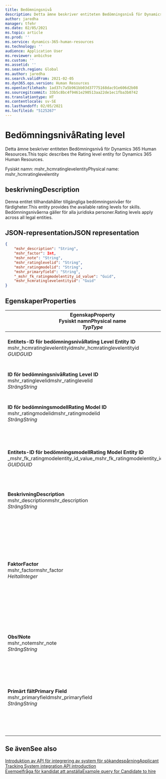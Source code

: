 ```yaml
---
title: Bedömningsnivå
description: Detta ämne beskriver entiteten Bedömningsnivå för Dynamics 365 Human Resources.
author: jaredha
manager: tfehr
ms.date: 02/05/2021
ms.topic: article
ms.prod: ''
ms.service: dynamics-365-human-resources
ms.technology: ''
audience: Application User
ms.reviewer: anbichse
ms.custom: ''
ms.assetid: ''
ms.search.region: Global
ms.author: jaredha
ms.search.validFrom: 2021-02-05
ms.dyn365.ops.version: Human Resources
ms.openlocfilehash: 1ad37c7a5b961bb03d37775168dac91e606d2b08
ms.sourcegitcommit: 33b5c8bc4f9461e290513aa22de1ec1fba3b0742
ms.translationtype: HT
ms.contentlocale: sv-SE
ms.lasthandoff: 02/05/2021
ms.locfileid: "5125267"
---
```

# <a name="rating-level"></a><span data-ttu-id="8e4ab-103">Bedömningsnivå</span><span class="sxs-lookup"><span data-stu-id="8e4ab-103">Rating level</span></span>

<span data-ttu-id="8e4ab-104">Detta ämne beskriver entiteten Bedömningsnivå för Dynamics 365 Human Resources.</span><span class="sxs-lookup"><span data-stu-id="8e4ab-104">This topic describes the Rating level entity for Dynamics 365 Human Resources.</span></span>

<span data-ttu-id="8e4ab-105">Fysiskt namn: mshr_hcmratinglevelentity</span><span class="sxs-lookup"><span data-stu-id="8e4ab-105">Physical name: mshr_hcmratinglevelentity</span></span>

## <a name="description"></a><span data-ttu-id="8e4ab-106">beskrivning</span><span class="sxs-lookup"><span data-stu-id="8e4ab-106">Description</span></span>

<span data-ttu-id="8e4ab-107">Denna entitet tillhandahåller tillgängliga bedömningsnivåer för färdigheter.</span><span class="sxs-lookup"><span data-stu-id="8e4ab-107">This entity provides the available rating levels for skills.</span></span> <span data-ttu-id="8e4ab-108">Bedömningsnivåerna gäller för alla juridiska personer.</span><span class="sxs-lookup"><span data-stu-id="8e4ab-108">Rating levels apply across all legal entities.</span></span>

## <a name="json-representation"></a><span data-ttu-id="8e4ab-109">JSON-representation</span><span class="sxs-lookup"><span data-stu-id="8e4ab-109">JSON representation</span></span>

```json
{
    "mshr_description": "String",
    "mshr_factor": Int,
    "mshr_note": "String",
    "mshr_ratinglevelid": "String",
    "mshr_ratingmodelid": "String",
    "mshr_primaryfield": "String",
    "_mshr_fk_ratingmodelentity_id_value": "Guid",
    "mshr_hcmratinglevelentityid": "Guid"
}
```

## <a name="properties"></a><span data-ttu-id="8e4ab-110">Egenskaper</span><span class="sxs-lookup"><span data-stu-id="8e4ab-110">Properties</span></span>

| <span data-ttu-id="8e4ab-111">Egenskap</span><span class="sxs-lookup"><span data-stu-id="8e4ab-111">Property</span></span><br><span data-ttu-id="8e4ab-112">**Fysiskt namn**</span><span class="sxs-lookup"><span data-stu-id="8e4ab-112">**Physical name**</span></span><br><span data-ttu-id="8e4ab-113">**_Typ_**</span><span class="sxs-lookup"><span data-stu-id="8e4ab-113">**_Type_**</span></span> | <span data-ttu-id="8e4ab-114">Använd</span><span class="sxs-lookup"><span data-stu-id="8e4ab-114">Use</span></span> | <span data-ttu-id="8e4ab-115">beskrivning</span><span class="sxs-lookup"><span data-stu-id="8e4ab-115">Description</span></span> |
| --- | --- | --- |
| <span data-ttu-id="8e4ab-116">**Entitets-ID för bedömningsnivå**</span><span class="sxs-lookup"><span data-stu-id="8e4ab-116">**Rating Level Entity ID**</span></span><br><span data-ttu-id="8e4ab-117">mshr_hcmratinglevelentityid</span><span class="sxs-lookup"><span data-stu-id="8e4ab-117">mshr_hcmratinglevelentityid</span></span><br><span data-ttu-id="8e4ab-118">*GUID*</span><span class="sxs-lookup"><span data-stu-id="8e4ab-118">*GUID*</span></span> | <span data-ttu-id="8e4ab-119">Skrivskydd</span><span class="sxs-lookup"><span data-stu-id="8e4ab-119">Read-only</span></span><br><span data-ttu-id="8e4ab-120">Obligatoriskt</span><span class="sxs-lookup"><span data-stu-id="8e4ab-120">Required</span></span><br><span data-ttu-id="8e4ab-121">Systemgenererad</span><span class="sxs-lookup"><span data-stu-id="8e4ab-121">System-generated</span></span> | <span data-ttu-id="8e4ab-122">Systemgenererad, unik identifierare för nivån.</span><span class="sxs-lookup"><span data-stu-id="8e4ab-122">The system-generated unique identifier for the level.</span></span> |
| <span data-ttu-id="8e4ab-123">**ID för bedömningsnivå**</span><span class="sxs-lookup"><span data-stu-id="8e4ab-123">**Rating Level ID**</span></span><br><span data-ttu-id="8e4ab-124">mshr_ratinglevelid</span><span class="sxs-lookup"><span data-stu-id="8e4ab-124">mshr_ratinglevelid</span></span><br><span data-ttu-id="8e4ab-125">*Sträng*</span><span class="sxs-lookup"><span data-stu-id="8e4ab-125">*String*</span></span> | <span data-ttu-id="8e4ab-126">Skrivskydd</span><span class="sxs-lookup"><span data-stu-id="8e4ab-126">Read/write</span></span><br><span data-ttu-id="8e4ab-127">Obligatoriskt</span><span class="sxs-lookup"><span data-stu-id="8e4ab-127">Required</span></span> | <span data-ttu-id="8e4ab-128">Användarläsbar, unik identifierare för nivån.</span><span class="sxs-lookup"><span data-stu-id="8e4ab-128">User-readable unique identifier for the level.</span></span> |
| <span data-ttu-id="8e4ab-129">**ID för bedömningsmodell**</span><span class="sxs-lookup"><span data-stu-id="8e4ab-129">**Rating Model ID**</span></span><br><span data-ttu-id="8e4ab-130">mshr_ratingmodelid</span><span class="sxs-lookup"><span data-stu-id="8e4ab-130">mshr_ratingmodelid</span></span><br><span data-ttu-id="8e4ab-131">*Sträng*</span><span class="sxs-lookup"><span data-stu-id="8e4ab-131">*String*</span></span> | <span data-ttu-id="8e4ab-132">Skrivskydd</span><span class="sxs-lookup"><span data-stu-id="8e4ab-132">Read/write</span></span><br><span data-ttu-id="8e4ab-133">Obligatoriskt</span><span class="sxs-lookup"><span data-stu-id="8e4ab-133">Required</span></span> | <span data-ttu-id="8e4ab-134">Bedömningsmodellen som bedömningsnivån tillhör.</span><span class="sxs-lookup"><span data-stu-id="8e4ab-134">The rating model to which the rating level belongs.</span></span> |
| <span data-ttu-id="8e4ab-135">**Entitets-ID för bedömningsmodell**</span><span class="sxs-lookup"><span data-stu-id="8e4ab-135">**Rating Model Entity ID**</span></span><br><span data-ttu-id="8e4ab-136">_mshr_fk_ratingmodelentity_id_value</span><span class="sxs-lookup"><span data-stu-id="8e4ab-136">_mshr_fk_ratingmodelentity_id_value</span></span><br><span data-ttu-id="8e4ab-137">*GUID*</span><span class="sxs-lookup"><span data-stu-id="8e4ab-137">*GUID*</span></span> | <span data-ttu-id="8e4ab-138">Skrivskydd</span><span class="sxs-lookup"><span data-stu-id="8e4ab-138">Read-only</span></span><br><span data-ttu-id="8e4ab-139">Obligatoriskt</span><span class="sxs-lookup"><span data-stu-id="8e4ab-139">Required</span></span><br><span data-ttu-id="8e4ab-140">Sekundärnyckel: mshr_hcmratingmodelentityid för mshr_hcmratingmodelentity</span><span class="sxs-lookup"><span data-stu-id="8e4ab-140">Foreign key: mshr_hcmratingmodelentityid of mshr_hcmratingmodelentity</span></span> | <span data-ttu-id="8e4ab-141">Den systemgenererade identifieraren för den bedömningsmodell som bedömningsnivån tillhör.</span><span class="sxs-lookup"><span data-stu-id="8e4ab-141">The system-generated identifier for the rating model to which the rating level belongs.</span></span> |
| <span data-ttu-id="8e4ab-142">**Beskrivning**</span><span class="sxs-lookup"><span data-stu-id="8e4ab-142">**Description**</span></span><br><span data-ttu-id="8e4ab-143">mshr_description</span><span class="sxs-lookup"><span data-stu-id="8e4ab-143">mshr_description</span></span><br><span data-ttu-id="8e4ab-144">*Sträng*</span><span class="sxs-lookup"><span data-stu-id="8e4ab-144">*String*</span></span> | <span data-ttu-id="8e4ab-145">Skrivskydd</span><span class="sxs-lookup"><span data-stu-id="8e4ab-145">Read/write</span></span><br><span data-ttu-id="8e4ab-146">Obligatoriskt</span><span class="sxs-lookup"><span data-stu-id="8e4ab-146">Required</span></span> | <span data-ttu-id="8e4ab-147">Beskrivningen av bedömningsnivån.</span><span class="sxs-lookup"><span data-stu-id="8e4ab-147">The description of the rating level.</span></span> |
| <span data-ttu-id="8e4ab-148">**Faktor**</span><span class="sxs-lookup"><span data-stu-id="8e4ab-148">**Factor**</span></span><br><span data-ttu-id="8e4ab-149">mshr_factor</span><span class="sxs-lookup"><span data-stu-id="8e4ab-149">mshr_factor</span></span><br><span data-ttu-id="8e4ab-150">*Heltal*</span><span class="sxs-lookup"><span data-stu-id="8e4ab-150">*Integer*</span></span> | <span data-ttu-id="8e4ab-151">Skrivskydd</span><span class="sxs-lookup"><span data-stu-id="8e4ab-151">Read/write</span></span><br><span data-ttu-id="8e4ab-152">Obligatoriskt</span><span class="sxs-lookup"><span data-stu-id="8e4ab-152">Required</span></span> | <span data-ttu-id="8e4ab-153">Faktorn för bedömningsnivån.</span><span class="sxs-lookup"><span data-stu-id="8e4ab-153">The factor for the rating level.</span></span> <span data-ttu-id="8e4ab-154">När du jämför artiklar med olika bedömningsnivåer används faktorn till att normalisera poängen.</span><span class="sxs-lookup"><span data-stu-id="8e4ab-154">When you compare items with a different number of rating levels, the factor is used to normalize the scores.</span></span> <span data-ttu-id="8e4ab-155">Värdet måste vara ett heltal mellan 0 och 9.</span><span class="sxs-lookup"><span data-stu-id="8e4ab-155">The value must be an integer between 0 and 9.</span></span> |
| <span data-ttu-id="8e4ab-156">**Obs!**</span><span class="sxs-lookup"><span data-stu-id="8e4ab-156">**Note**</span></span><br><span data-ttu-id="8e4ab-157">mshr_note</span><span class="sxs-lookup"><span data-stu-id="8e4ab-157">mshr_note</span></span><br><span data-ttu-id="8e4ab-158">*Sträng*</span><span class="sxs-lookup"><span data-stu-id="8e4ab-158">*String*</span></span> | <span data-ttu-id="8e4ab-159">Skrivskydd</span><span class="sxs-lookup"><span data-stu-id="8e4ab-159">Read/write</span></span><br><span data-ttu-id="8e4ab-160">Valfritt</span><span class="sxs-lookup"><span data-stu-id="8e4ab-160">Optional</span></span> | <span data-ttu-id="8e4ab-161">Eventuella anteckningar som är kopplade till bedömningsnivån.</span><span class="sxs-lookup"><span data-stu-id="8e4ab-161">Any notes associated with the rating level.</span></span> |
| <span data-ttu-id="8e4ab-162">**Primärt fält**</span><span class="sxs-lookup"><span data-stu-id="8e4ab-162">**Primary Field**</span></span><br><span data-ttu-id="8e4ab-163">mshr_primaryfield</span><span class="sxs-lookup"><span data-stu-id="8e4ab-163">mshr_primaryfield</span></span><br><span data-ttu-id="8e4ab-164">*Sträng*</span><span class="sxs-lookup"><span data-stu-id="8e4ab-164">*String*</span></span> | <span data-ttu-id="8e4ab-165">Skrivskydd</span><span class="sxs-lookup"><span data-stu-id="8e4ab-165">Read-only</span></span><br><span data-ttu-id="8e4ab-166">Obligatoriskt</span><span class="sxs-lookup"><span data-stu-id="8e4ab-166">Required</span></span> | <span data-ttu-id="8e4ab-167">Fält som används som identifierare för entitetsposten.</span><span class="sxs-lookup"><span data-stu-id="8e4ab-167">Field to be used as an identifier of the entity record.</span></span> <span data-ttu-id="8e4ab-168">Kombination av bedömningsnivå-ID och bedömningsmodell-ID.</span><span class="sxs-lookup"><span data-stu-id="8e4ab-168">Combination of rating level ID and rating model ID.</span></span> |

## <a name="see-also"></a><span data-ttu-id="8e4ab-169">Se även</span><span class="sxs-lookup"><span data-stu-id="8e4ab-169">See also</span></span>

[<span data-ttu-id="8e4ab-170">Introduktion av API för integrering av system för sökandespårning</span><span class="sxs-lookup"><span data-stu-id="8e4ab-170">Applicant Tracking System integration API introduction</span></span>](hr-admin-integration-ats-api-introduction.md)<br>
[<span data-ttu-id="8e4ab-171">Exempelfråga för kandidat att anställa</span><span class="sxs-lookup"><span data-stu-id="8e4ab-171">Example query for Candidate to hire</span></span>](hr-admin-integration-ats-api-candidate-to-hire-example-query.md)

